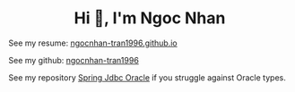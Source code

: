 <h1 align="center">Hi 👋, I'm Ngoc Nhan</h1>

See my resume: [ngocnhan-tran1996.github.io](https://ngocnhan-tran1996.github.io/)

See my github: [ngocnhan-tran1996](https://github.com/ngocnhan-tran1996)

See my repository [Spring Jdbc Oracle](https://ngocnhan-tran1996.github.io/spring-jdbc-oracle/) if you struggle against Oracle types.